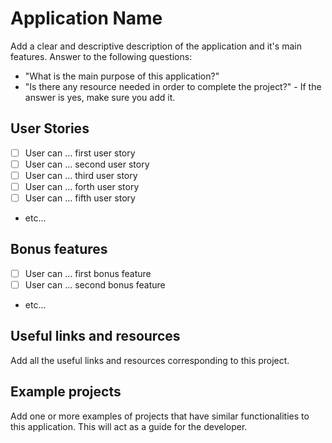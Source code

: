 # Application Name

Add a clear and descriptive description of the application and it's main features.
Answer to the following questions:

-   "What is the main purpose of this application?"
-   "Is there any resource needed in order to complete the project?" - If the answer is yes, make sure you add it.

## User Stories

-   [ ] User can ... first user story
-   [ ] User can ... second user story
-   [ ] User can ... third user story
-   [ ] User can ... forth user story
-   [ ] User can ... fifth user story
-   etc...

## Bonus features

-   [ ] User can ... first bonus feature
-   [ ] User can ... second bonus feature
-   etc...

## Useful links and resources

Add all the useful links and resources corresponding to this project.

## Example projects

Add one or more examples of projects that have similar functionalities to this application. This will act as a guide for the developer.
